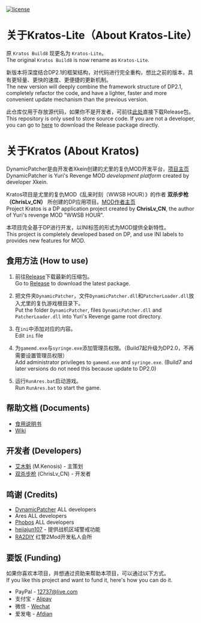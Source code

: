 [![license](https://www.gnu.org/graphics/gplv3-or-later.png)](https://www.gnu.org/licenses/gpl-3.0.en.html)

关于Kratos-Lite（About Kratos-Lite）
============

原 `Kratos Build8` 现更名为 `Kratos-Lite`。   
The original `Kratos Build8` is now rename as `Kratos-Lite`.

新版本将深度结合DP2.1的框架结构，对代码进行完全重构，想比之前的版本，具有更轻量、更快的速度、更便捷的更新机制。   
The new version will deeply combine the framework structure of DP2.1, completely refactor the code, and have a lighter, faster and more convenient update mechanism than the previous version.

此仓库仅用于存放源代码，如果你不是开发者，可前往[此处](https://github.com/ChrisLv-CN/DPKratos-Lite/releases)直接下载Release包。   
This repository is only used to store source code. If you are not a developer, you can go to [here](https://github.com/ChrisLv-CN/DPKratos-Lite/releases) to download the Release package directly.

关于Kratos (About Kratos)
============

DynamicPatcher是由开发者Xkein创建的尤里的复仇MOD开发平台，[项目主页](https://github.com/Xkein/YRDynamicPatcher)  
DynamicPatcher is Yuri's Revenge MOD *development platform* created by developer Xkein.

Kratos项目是尤里的复仇MOD《乱来时刻（WWSB HOUR）》的作者 **双杀步枪（ChrisLv_CN）** 所创建的DP应用项目。[MOD作者主页](https://space.bilibili.com/276838)  
Project Kratos is a DP application project created by **ChrisLv_CN**, the author of Yuri's revenge MOD "WWSB HOUR".

本项目完全基于DP进行开发，以INI标签的形式为MOD提供全新特性。  
This project is completely developed based on DP, and use INI labels to provides new features for MOD.

食用方法 (How to use)
------------

1. 前往[Release](https://github.com/ChrisLv-CN/DPKratos-Lite/releases)下载最新的压缩包。  
Go to [Release](https://github.com/ChrisLv-CN/DPKratos-Lite/releases) to download the latest package.

2. 把文件夹`DynamicPatcher`，文件`DynamicPatcher.dll`和`PatcherLoader.dll`放入尤里的复仇游戏根目录下。  
Put the folder `DynamicPatcher`, files `DynamicPatcher.dll` and `PatcherLoader.dll` into Yuri's Revenge game root directory.

3. 在`ini`中添加对应的内容。  
Edit `ini` file

4. 为`gamemd.exe`与`syringe.exe`添加管理员权限。（Build7起升级为DP2.0，不再需要设置管理员权限）  
Add administrator privileges to `gamemd.exe` and `syringe.exe`. (Build7 and later versions do not need this because update to DP2.0)

5. 运行`RunAres.bat`启动游戏。  
Run `RunAres.bat` to start the game.

帮助文档 (Documents)
------------
* [食用说明书](https://github.com/ChrisLv-CN/DPKratos-Lite/blob/main/DynamicPatcher/Kratos%E9%A3%9F%E7%94%A8%E8%AF%B4%E6%98%8E%E4%B9%A6.ini)
* [Wiki](https://github.com/ChrisLv-CN/DPKratos-Lite/wiki)

开发者 (Developers)
------------
* [艾木魁](https://space.bilibili.com/194846) (M.Kenosis) - 主策划
* [双杀步枪](https://space.bilibili.com/276838) (ChrisLv_CN) - 开发者

鸣谢 (Credits)
------------
* [DynamicPatcher](https://github.com/Xkein/YRDynamicPatcher) ALL developers
* Ares ALL developers
* [Phobos](https://github.com/Phobos-developers/Phobos) ALL developers
* [hejiajun107](https://github.com/hejiajun107) - 提供战机区域警戒功能
* [RA2DIY](https://bbs.ra2diy.com/) 红警2Mod开发私人会所

要饭 (Funding)
------------
如果你喜欢本项目，并想通过资助来帮助本项目，可以通过以下方式。  
If you like this project and want to fund it, here's how you can do it. 
* PayPal - 12737@live.com
* 支付宝 - [Alipay](https://github.com/ChrisLv-CN/YRDynamicPatcher-Kratos/blob/main/Images/alipay.jpg)
* 微信 - [Wechat](https://github.com/ChrisLv-CN/YRDynamicPatcher-Kratos/blob/main/Images/wechat.jpg)
* 爱发电 - [Afdian](https://afdian.net/@chrislv)



